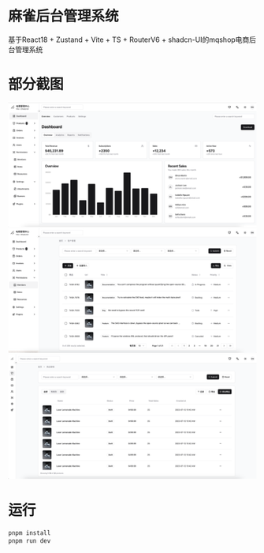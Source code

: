 # 麻雀后台管理系统
基于React18 + Zustand + Vite + TS + RouterV6 + shadcn-UI的mqshop电商后台管理系统

# 部分截图
<p align="center" style="text-align: center">
<img src="screenshot/dashboard.png" />
<img src="screenshot/list.png" />
<img src="screenshot/sider.png" />
</p>

# 运行
```shell
pnpm install
pnpm run dev
```